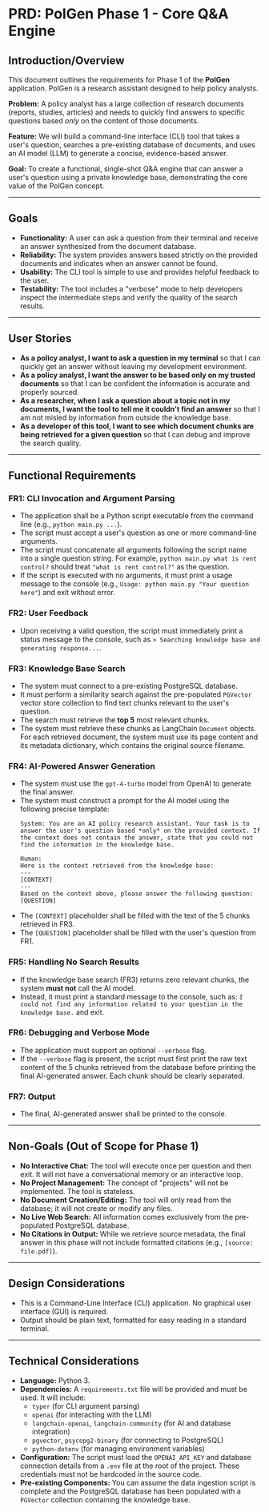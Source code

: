 # PRD: PolGen Phase 1 - Core Q&A Engine

## Introduction/Overview

This document outlines the requirements for Phase 1 of the **PolGen** application. PolGen is a research assistant designed to help policy analysts.

**Problem:** A policy analyst has a large collection of research documents (reports, studies, articles) and needs to quickly find answers to specific questions based *only* on the content of those documents.

**Feature:** We will build a command-line interface (CLI) tool that takes a user's question, searches a pre-existing database of documents, and uses an AI model (LLM) to generate a concise, evidence-based answer.

**Goal:** To create a functional, single-shot Q&A engine that can answer a user's question using a private knowledge base, demonstrating the core value of the PolGen concept.

---

## Goals

*   **Functionality:** A user can ask a question from their terminal and receive an answer synthesized from the document database.
*   **Reliability:** The system provides answers based strictly on the provided documents and indicates when an answer cannot be found.
*   **Usability:** The CLI tool is simple to use and provides helpful feedback to the user.
*   **Testability:** The tool includes a "verbose" mode to help developers inspect the intermediate steps and verify the quality of the search results.

---

## User Stories

*   **As a policy analyst, I want to ask a question in my terminal** so that I can quickly get an answer without leaving my development environment.
*   **As a policy analyst, I want the answer to be based only on my trusted documents** so that I can be confident the information is accurate and properly sourced.
*   **As a researcher, when I ask a question about a topic not in my documents, I want the tool to tell me it couldn't find an answer** so that I am not misled by information from outside the knowledge base.
*   **As a developer of this tool, I want to see which document chunks are being retrieved for a given question** so that I can debug and improve the search quality.

---

## Functional Requirements

### FR1: CLI Invocation and Argument Parsing
-   The application shall be a Python script executable from the command line (e.g., `python main.py ...`).
-   The script must accept a user's question as one or more command-line arguments.
-   The script must concatenate all arguments following the script name into a single question string. For example, `python main.py what is rent control?` should treat `"what is rent control?"` as the question.
-   If the script is executed with no arguments, it must print a usage message to the console (e.g., `Usage: python main.py "Your question here"`) and exit without error.

### FR2: User Feedback
-   Upon receiving a valid question, the script must immediately print a status message to the console, such as `> Searching knowledge base and generating response...`.

### FR3: Knowledge Base Search
-   The system must connect to a pre-existing PostgreSQL database.
-   It must perform a similarity search against the pre-populated `PGVector` vector store collection to find text chunks relevant to the user's question.
-   The search must retrieve the **top 5** most relevant chunks.
-   The system must retrieve these chunks as LangChain `Document` objects. For each retrieved document, the system must use its page content and its metadata dictionary, which contains the original source filename.

### FR4: AI-Powered Answer Generation
-   The system must use the `gpt-4-turbo` model from OpenAI to generate the final answer.
-   The system must construct a prompt for the AI model using the following precise template:
    ```
    System: You are an AI policy research assistant. Your task is to answer the user's question based *only* on the provided context. If the context does not contain the answer, state that you could not find the information in the knowledge base.

    Human:
    Here is the context retrieved from the knowledge base:
    ---
    [CONTEXT]
    ---
    Based on the context above, please answer the following question:
    [QUESTION]
    ```
-   The `[CONTEXT]` placeholder shall be filled with the text of the 5 chunks retrieved in FR3.
-   The `[QUESTION]` placeholder shall be filled with the user's question from FR1.

### FR5: Handling No Search Results
-   If the knowledge base search (FR3) returns zero relevant chunks, the system **must not** call the AI model.
-   Instead, it must print a standard message to the console, such as: `I could not find any information related to your question in the knowledge base.` and exit.

### FR6: Debugging and Verbose Mode
-   The application must support an optional `--verbose` flag.
-   If the `--verbose` flag is present, the script must first print the raw text content of the 5 chunks retrieved from the database before printing the final AI-generated answer. Each chunk should be clearly separated.

### FR7: Output
-   The final, AI-generated answer shall be printed to the console.

---

## Non-Goals (Out of Scope for Phase 1)

*   **No Interactive Chat:** The tool will execute once per question and then exit. It will not have a conversational memory or an interactive loop.
*   **No Project Management:** The concept of "projects" will not be implemented. The tool is stateless.
*   **No Document Creation/Editing:** The tool will only read from the database; it will not create or modify any files.
*   **No Live Web Search:** All information comes exclusively from the pre-populated PostgreSQL database.
*   **No Citations in Output:** While we retrieve source metadata, the final answer in this phase will not include formatted citations (e.g., `[source: file.pdf]`).

---

## Design Considerations

*   This is a Command-Line Interface (CLI) application. No graphical user interface (GUI) is required.
*   Output should be plain text, formatted for easy reading in a standard terminal.

---

## Technical Considerations

*   **Language:** Python 3.
*   **Dependencies:** A `requirements.txt` file will be provided and must be used. It will include:
    *   `typer` (for CLI argument parsing)
    *   `openai` (for interacting with the LLM)
    *   `langchain-openai`, `langchain-community` (for AI and database integration)
    *   `pgvector`, `psycopg2-binary` (for connecting to PostgreSQL)
    *   `python-dotenv` (for managing environment variables)
*   **Configuration:** The script must load the `OPENAI_API_KEY` and database connection details from a `.env` file at the root of the project. These credentials must not be hardcoded in the source code.
*   **Pre-existing Components:** You can assume the data ingestion script is complete and the PostgreSQL database has been populated with a `PGVector` collection containing the knowledge base.
